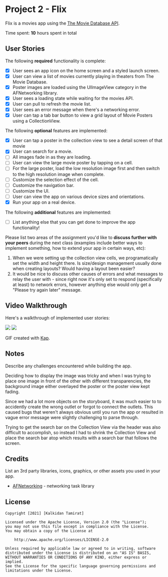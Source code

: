 # Project 2 - Flix

Flix is a movies app using the [The Movie Database API](http://docs.themoviedb.apiary.io/#).

Time spent: **10** hours spent in total

## User Stories

The following **required** functionality is complete:

- [x] User sees an app icon on the home screen and a styled launch screen.
- [x] User can view a list of movies currently playing in theaters from The Movie Database.
- [x] Poster images are loaded using the UIImageView category in the AFNetworking library.
- [x] User sees a loading state while waiting for the movies API.
- [x] User can pull to refresh the movie list.
- [x] User sees an error message when there's a networking error.
- [x] User can tap a tab bar button to view a grid layout of Movie Posters using a CollectionView.

The following **optional** features are implemented:

- [x] User can tap a poster in the collection view to see a detail screen of that movie
- [x] User can search for a movie.
- [ ] All images fade in as they are loading.
- [ ] User can view the large movie poster by tapping on a cell.
- [ ] For the large poster, load the low resolution image first and then switch to the high resolution image when complete.
- [ ] Customize the selection effect of the cell.
- [ ] Customize the navigation bar.
- [ ] Customize the UI.
- [ ] User can view the app on various device sizes and orientations.
- [x] Run your app on a real device.

The following **additional** features are implemented:

- [ ] List anything else that you can get done to improve the app functionality!

Please list two areas of the assignment you'd like to **discuss further with your peers** during the next class (examples include better ways to implement something, how to extend your app in certain ways, etc):

1. When we were setting up the collection view cells, we programatically set the width and height there. Is size/design management usually done when creating layouts? Would having a layout been easier? 
2. It would be nice to discuss other causes of errors and what messages to relay the user with - since right now it's only set to respond (specifically at least) to network errors, however anything else would only get a "Please try again later" message.


## Video Walkthrough

Here's a walkthrough of implemented user stories:


![](https://i.imgur.com/H7Dnc1U.gif)
![](https://i.imgur.com/ZMkZ90H.gif)



GIF created with [Kap](https://getkap.co/).

## Notes

Describe any challenges encountered while building the app.

Deciding how to display the image was tricky and when I was trying to place one image in front of the other with different transparencies, the background image either overlayed the poster or the poster view kept fading. 

Since we had a lot more objects on the storyboard, it was much easier to to accidently create the wrong outlet or  forgot to connect the outlets. This caused bugs that weren't always obvious until you run the app or resulted in vague error message were slightly challenging to parse through.

Trying to get the search bar on the Collection View via the header was also difficult to accomplish, so instead I had to shrink the Collection View and place the search bar atop which results with a search bar that follows the screen.
## Credits

List an 3rd party libraries, icons, graphics, or other assets you used in your app.

- [AFNetworking](https://github.com/AFNetworking/AFNetworking) - networking task library

## License

    Copyright [2021] [Kalkidan Tamirat]

    Licensed under the Apache License, Version 2.0 (the "License");
    you may not use this file except in compliance with the License.
    You may obtain a copy of the License at

        http://www.apache.org/licenses/LICENSE-2.0

    Unless required by applicable law or agreed to in writing, software
    distributed under the License is distributed on an "AS IS" BASIS,
    WITHOUT WARRANTIES OR CONDITIONS OF ANY KIND, either express or implied.
    See the License for the specific language governing permissions and
    limitations under the License.